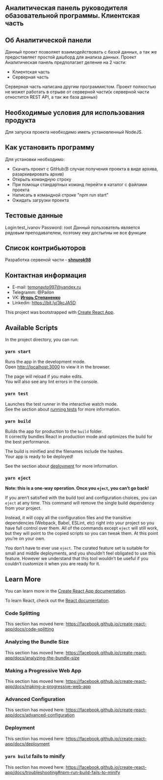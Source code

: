 ## Аналитическая панель руководителя обазовательной программы. Клиентская часть

## Об Аналитической панели

Данный проект позволяет взаимодействовать с базой данных, а так же предоставляет простой дашборд для анализа данных.
Проект Аналитическая панель предполагает деление на 2 части:
- Клиентская часть
- Серверная часть

Серверная часть написана другим программистом. Проект полностью не может работать в отрыве от серверной части(к серверной части отностится REST API, а так же база данных)
## Необходимые условия для использования продукта
Для запуска проекта необходимо иметь установленный NodeJS. 

## Как установить программу
Для установки необходимо: 
- Скачать проект с GitHub(В случае получения проекта в виде архива, разархивировать архив) 
- Открыть командную строку
- При помощи стандартных команд перейти в каталог с файлами проекта
- Написать в командной строке "npm run start"
- Ожидать загрузки проекта

## Тестовые данные
Login:test_ivanov
Password: root
Данный пользователь является рядовым преподавателем, поэтому ему достыпны не все функции

## Список контрибьюторов
Разработка сервеной части - **[shnurok98](https://github.com/shnurok98)**

## Контактная информация
- E-mail: temonavto997@yandex.ru
- Telegramm: @Pailon
- VK: **[Игорь Степаненко](vk.com/id103480385)**
- Linkedin: https://bit.ly/3kcJA5D

This project was bootstrapped with [Create React App](https://github.com/facebook/create-react-app).

## Available Scripts

In the project directory, you can run:

### `yarn start`

Runs the app in the development mode.<br />
Open [http://localhost:3000](http://localhost:3000) to view it in the browser.

The page will reload if you make edits.<br />
You will also see any lint errors in the console.

### `yarn test`

Launches the test runner in the interactive watch mode.<br />
See the section about [running tests](https://facebook.github.io/create-react-app/docs/running-tests) for more information.

### `yarn build`

Builds the app for production to the `build` folder.<br />
It correctly bundles React in production mode and optimizes the build for the best performance.

The build is minified and the filenames include the hashes.<br />
Your app is ready to be deployed!

See the section about [deployment](https://facebook.github.io/create-react-app/docs/deployment) for more information.

### `yarn eject`

**Note: this is a one-way operation. Once you `eject`, you can’t go back!**

If you aren’t satisfied with the build tool and configuration choices, you can `eject` at any time. This command will remove the single build dependency from your project.

Instead, it will copy all the configuration files and the transitive dependencies (Webpack, Babel, ESLint, etc) right into your project so you have full control over them. All of the commands except `eject` will still work, but they will point to the copied scripts so you can tweak them. At this point you’re on your own.

You don’t have to ever use `eject`. The curated feature set is suitable for small and middle deployments, and you shouldn’t feel obligated to use this feature. However we understand that this tool wouldn’t be useful if you couldn’t customize it when you are ready for it.

## Learn More

You can learn more in the [Create React App documentation](https://facebook.github.io/create-react-app/docs/getting-started).

To learn React, check out the [React documentation](https://reactjs.org/).

### Code Splitting

This section has moved here: https://facebook.github.io/create-react-app/docs/code-splitting

### Analyzing the Bundle Size

This section has moved here: https://facebook.github.io/create-react-app/docs/analyzing-the-bundle-size

### Making a Progressive Web App

This section has moved here: https://facebook.github.io/create-react-app/docs/making-a-progressive-web-app

### Advanced Configuration

This section has moved here: https://facebook.github.io/create-react-app/docs/advanced-configuration

### Deployment

This section has moved here: https://facebook.github.io/create-react-app/docs/deployment

### `yarn build` fails to minify

This section has moved here: https://facebook.github.io/create-react-app/docs/troubleshooting#npm-run-build-fails-to-minify
